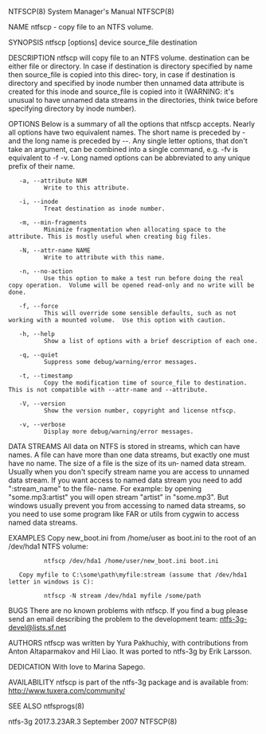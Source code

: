 NTFSCP(8)                                                                           System Manager's Manual                                                                           NTFSCP(8)

NAME
       ntfscp - copy file to an NTFS volume.

SYNOPSIS
       ntfscp [options] device source_file destination

DESCRIPTION
       ntfscp  will copy file to an NTFS volume. destination can be either file or directory. In case if destination is directory specified by name then source_file is copied into this direc‐
       tory, in case if destination is directory and specified by inode number then unnamed data attribute is created for this inode and source_file is copied into it (WARNING:  it's  unusual
       to have unnamed data streams in the directories, think twice before specifying directory by inode number).

OPTIONS
       Below  is  a  summary  of all the options that ntfscp accepts.  Nearly all options have two equivalent names.  The short name is preceded by - and the long name is preceded by --.  Any
       single letter options, that don't take an argument, can be combined into a single command, e.g.  -fv is equivalent to -f -v.  Long named options can be abbreviated to any unique prefix
       of their name.

       -a, --attribute NUM
              Write to this attribute.

       -i, --inode
              Treat destination as inode number.

       -m, --min-fragments
              Minimize fragmentation when allocating space to the attribute. This is mostly useful when creating big files.

       -N, --attr-name NAME
              Write to attribute with this name.

       -n, --no-action
              Use this option to make a test run before doing the real copy operation.  Volume will be opened read-only and no write will be done.

       -f, --force
              This will override some sensible defaults, such as not working with a mounted volume.  Use this option with caution.

       -h, --help
              Show a list of options with a brief description of each one.

       -q, --quiet
              Suppress some debug/warning/error messages.

       -t, --timestamp
              Copy the modification time of source_file to destination. This is not compatible with --attr-name and --attribute.

       -V, --version
              Show the version number, copyright and license ntfscp.

       -v, --verbose
              Display more debug/warning/error messages.

DATA STREAMS
       All  data  on  NTFS is stored in streams, which can have names. A file can have more than one data streams, but exactly one must have no name. The size of a file is the size of its un‐
       named data stream. Usually when you don't specify stream name you are access to unnamed data stream. If you want access to named data stream you need to add ":stream_name" to the file‐
       name.  For  example:  by opening "some.mp3:artist" you will open stream "artist" in "some.mp3". But windows usually prevent you from accessing to named data streams, so you need to use
       some program like FAR or utils from cygwin to access named data streams.

EXAMPLES
       Copy new_boot.ini from /home/user as boot.ini to the root of an /dev/hda1 NTFS volume:

              ntfscp /dev/hda1 /home/user/new_boot.ini boot.ini

       Copy myfile to C:\some\path\myfile:stream (assume that /dev/hda1 letter in windows is C):

              ntfscp -N stream /dev/hda1 myfile /some/path

BUGS
       There are no known problems with ntfscp. If you find a bug please send an email describing the problem to the development team:
       ntfs-3g-devel@lists.sf.net

AUTHORS
       ntfscp was written by Yura Pakhuchiy, with contributions from Anton Altaparmakov and Hil Liao.  It was ported to ntfs-3g by Erik Larsson.

DEDICATION
       With love to Marina Sapego.

AVAILABILITY
       ntfscp is part of the ntfs-3g package and is available from:
       http://www.tuxera.com/community/

SEE ALSO
       ntfsprogs(8)

ntfs-3g 2017.3.23AR.3                                                                    September 2007                                                                               NTFSCP(8)
